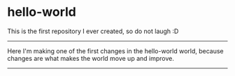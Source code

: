 # hello-world
This is the first repository I ever created, so do not laugh :D

***

Here I'm making one of the first changes in the hello-world world,
because changes are what makes the world move up and improve. 

***
